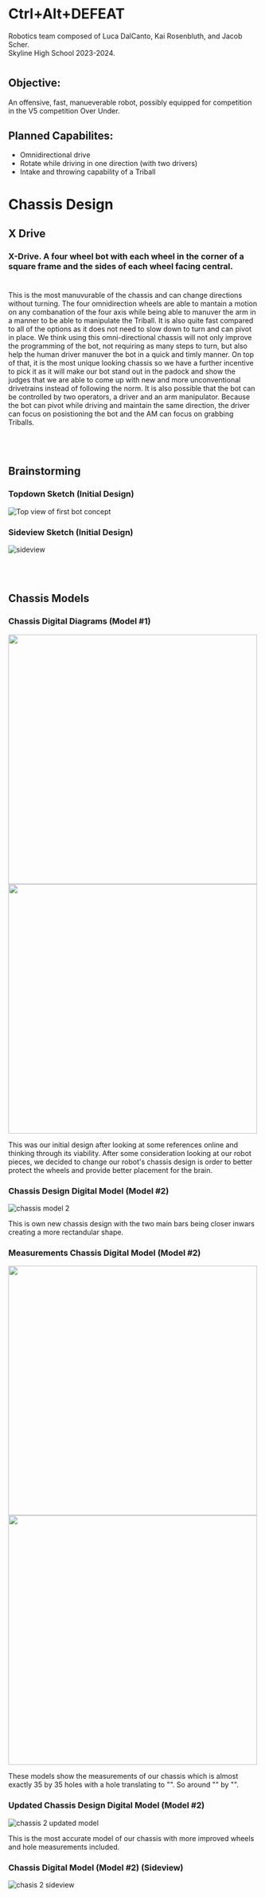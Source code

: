 # Ctrl+Alt+DEFEAT
Robotics team composed of Luca DalCanto, Kai Rosenbluth, and Jacob Scher. <br>
Skyline High School 2023-2024.
# 

## Objective:
An offensive, fast, manueverable robot, possibly equipped for competition in the V5 competition Over Under.

## Planned Capabilites:
- Omnidirectional drive 
- Rotate while driving in one direction (with two drivers)
- Intake and throwing capability of a Triball



# Chassis Design 
## X Drive
### X-Drive. A four wheel bot with each wheel in the corner of a square frame and the sides of each wheel facing central. 
# 

This is the most manuvurable of the chassis and can change directions without turning. The four omnidirection wheels are able to mantain a motion on any combanation of the four axis while being able to manuver the arm in a manner to be able to manipulate the Triball. It is also quite fast compared to all of the options as it does not need to slow down to turn and can pivot in place. We think using this omni-directional chassis will not only improve the programming of the bot, not requiring as many steps to turn, but also help the human driver manuver the bot in a quick and timly manner. On top of that, it is the most unique looking chassis so we have a further incentive to pick it as it will make our bot stand out in the padock and show the judges that we are able to come up with new and more unconventional drivetrains instead of following the norm. It is also possible that the bot can be controlled by two operators, a driver and an arm manipulator. Because the bot can pivot while driving and maintain the same direction, the driver can focus on posistioning the bot and the AM can focus on grabbing Triballs.

<br />
<br />

## Brainstorming 

### Topdown Sketch (Initial Design)
![Top view of first bot concept](https://github.com/Luca-Skyline/Ctrl-Alt-Defeat/blob/main/images/topdown.JPG)

### Sideview Sketch (Initial Design)

![sideview](https://github.com/Luca-Skyline/Ctrl-Alt-Defeat/assets/89172997/550bcf93-66c5-4dce-9857-a8a38713aa8c)

<br />
<br />

## Chassis Models  

### Chassis Digital Diagrams (Model #1)
<img src='https://github.com/Luca-Skyline/Ctrl-Alt-Defeat/assets/89172997/6ec0d30d-715e-4fe1-871f-65528199240c' width='500' height='500'> <img src= 'https://github.com/Luca-Skyline/Ctrl-Alt-Defeat/assets/89172997/f896e13b-1e28-488b-9480-bc3b1e7fd162' width='500' height='500'>


This was our initial design after looking at some references online and thinking through its viability. After some consideration looking at our robot pieces, we decided to change our robot's chassis design is order to better protect the wheels and provide better placement for the brain. 

### Chassis Design Digital Model (Model #2)
![chassis model 2](https://github.com/Luca-Skyline/Ctrl-Alt-Defeat/assets/89172997/7aa6b86f-d730-454d-8535-857c584bf327) 

This is own new chassis design with the two main bars being closer inwars creating a more rectandular shape. 

### Measurements Chassis Digital Model (Model #2)

<img src='https://github.com/Luca-Skyline/Ctrl-Alt-Defeat/assets/89172997/87e8406b-73c4-43c5-b939-80b0255f957a' width='500' height='500'> <img src= 'https://github.com/Luca-Skyline/Ctrl-Alt-Defeat/assets/89172997/119f9b45-6d46-4d40-989b-26a7f9db8b8b' width='500' height='500'>

These models show the measurements of our chassis which is almost exactly 35 by 35 holes with a hole translating to "". So around "" by "". 


### Updated Chassis Design Digital Model (Model #2)
![chassis 2 updated model](https://github.com/Luca-Skyline/Ctrl-Alt-Defeat/assets/89172997/119f9b45-6d46-4d40-989b-26a7f9db8b8b)

This is the most accurate model of our chassis with more improved wheels and hole measurements included. 

### Chassis Digital Model (Model #2) (Sideview) 
![chasis 2 sideview](https://github.com/Luca-Skyline/Ctrl-Alt-Defeat/assets/89172997/6c6a54d4-e229-4887-a1ef-cc4bbd1f578b)


<br />
<br />
<br />
<br />
<br />

# Intake Design 

## Brainstorm 

### Throwing Arm Design (Sketch) 
![single arm concept](https://github.com/Luca-Skyline/Ctrl-Alt-Defeat/blob/main/images/IMG_2786.JPG)
If given near-180 degree rotation vertically, this arm could also trow triballs with high accuracy. When on defense, it could sit touching the ball load zone, get constantly loaded with triballs, and throw them constantly into our zone. We'd need to design a way to make it fast and strong, possibly with a rubber band system (just have to make sure our robot doesn't beat itself up too bad with repeated stopping of this high velocity arm!!)

How to throw something (Jacob):
- Rubber band snaps arm back (Only 90 degrees of rotation)
- Motor throws (Too little power)

### Intake Diagrams (Idea #1) 
<img src='https://github.com/Luca-Skyline/Ctrl-Alt-Defeat/assets/89172997/e11db840-8a0c-4e0a-9806-d87dace37599' width='400' height='500'> <img src= 'https://github.com/Luca-Skyline/Ctrl-Alt-Defeat/assets/89172997/2c4c3f61-0294-4844-b334-4e48eba99ce0' width='600' height='500'>

We brainstormed some ideas around how the robot would collect and move the triballs around. Our first idea revolved around these gree wheels being moved to make contact with triballs and then rotating to bring thm in and let the robot hold them. This would double as a possible distrobution system with the wheels rotating the opposite direction to throw the triballs int he desired direction. Moreover, the design also contains a piston (as seen with the red dot in the left diagram) to hit the balls in the desired direction. The piston can provide power and distence the wheels might not be able to. 


<br />
<br />
<br />
<br />
<br />


# Programming Design


## Planning After Drivetrain: (outdated)

<img src='https://github.com/Luca-Skyline/Ctrl-Alt-Defeat/blob/main/images/IMG_2861.JPG' width='500' height='400'> <img src= 'https://github.com/Luca-Skyline/Ctrl-Alt-Defeat/blob/main/images/IMG_2863.JPG' width='500' height='400'>

<img src='https://github.com/Luca-Skyline/Ctrl-Alt-Defeat/blob/main/images/IMG_2889.JPG' width='500' height='400'> <img src= 'https://github.com/Luca-Skyline/Ctrl-Alt-Defeat/assets/89172997/b918bb2d-08e8-441c-8901-40a07512c15d' width='500' height='400'>



### Current Progress Images:
![images/side_chassis.JPG](https://github.com/Luca-Skyline/Ctrl-Alt-Defeat/blob/fa414729e3f74d0d5329e4f7f616793d5b98eec3/images/side_chassis.JPG)
![top chassis](https://github.com/Luca-Skyline/Ctrl-Alt-Defeat/blob/fa414729e3f74d0d5329e4f7f616793d5b98eec3/images/top_chassis.JPG)

  




